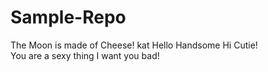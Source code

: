 # Sample-Repo
The Moon is made of Cheese!
kat
Hello Handsome
Hi Cutie!  
You are a sexy thing
I want you bad!
